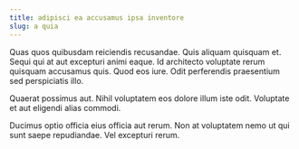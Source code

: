 ```yaml
---
title: adipisci ea accusamus ipsa inventore
slug: a quia
---
```


Quas quos quibusdam reiciendis recusandae. Quis aliquam quisquam et. Sequi qui at aut excepturi animi eaque. Id architecto voluptate rerum quisquam accusamus quis. Quod eos iure. Odit perferendis praesentium sed perspiciatis illo.

Quaerat possimus aut. Nihil voluptatem eos dolore illum iste odit. Voluptate et aut eligendi alias commodi.

Ducimus optio officia eius officia aut rerum. Non at voluptatem nemo ut qui sunt saepe repudiandae. Vel excepturi rerum.
